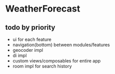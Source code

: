 # WeatherForecast

## todo by priority
- ui for each feature
- navigation(bottom) between modules/features
- geocoder impl
- di impl 
- custom views/composables for entire app
- room impl for search history
